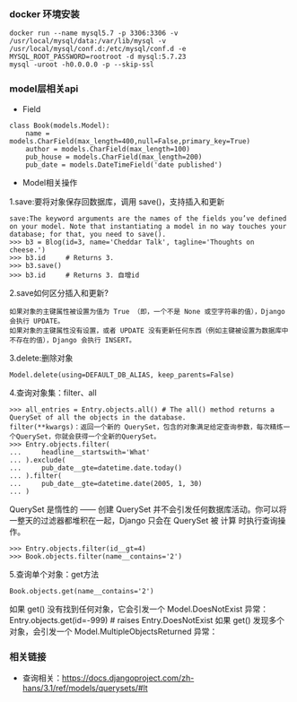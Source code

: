### docker 环境安装
```
docker run --name mysql5.7 -p 3306:3306 -v /usr/local/mysql/data:/var/lib/mysql -v /usr/local/mysql/conf.d:/etc/mysql/conf.d -e MYSQL_ROOT_PASSWORD=rootroot -d mysql:5.7.23
mysql -uroot -h0.0.0.0 -p --skip-ssl
```

### model层相关api

* Field
```
class Book(models.Model):
    name = models.CharField(max_length=400,null=False,primary_key=True)
    author = models.CharField(max_length=100)
    pub_house = models.CharField(max_length=200)
    pub_date = models.DateTimeField('date published')
```

* Model相关操作

1.save:要将对象保存回数据库，调用 save()，支持插入和更新

```
save:The keyword arguments are the names of the fields you’ve defined on your model. Note that instantiating a model in no way touches your database; for that, you need to save().
>>> b3 = Blog(id=3, name='Cheddar Talk', tagline='Thoughts on cheese.')
>>> b3.id     # Returns 3.
>>> b3.save()
>>> b3.id     # Returns 3. 自增id
```
2.save如何区分插入和更新?

```
如果对象的主键属性被设置为值为 True （即，一个不是 None 或空字符串的值），Django 会执行 UPDATE。
如果对象的主键属性没有设置，或者 UPDATE 没有更新任何东西（例如主键被设置为数据库中不存在的值），Django 会执行 INSERT。
```

3.delete:删除对象
```
Model.delete(using=DEFAULT_DB_ALIAS, keep_parents=False)
```
4.查询对象集：filter、all

```
>>> all_entries = Entry.objects.all() # The all() method returns a QuerySet of all the objects in the database.
filter(**kwargs)：返回一个新的 QuerySet，包含的对象满足给定查询参数，每次精炼一个QuerySet，你就会获得一个全新的QuerySet。
>>> Entry.objects.filter(
...     headline__startswith='What'
... ).exclude(
...     pub_date__gte=datetime.date.today()
... ).filter(
...     pub_date__gte=datetime.date(2005, 1, 30)
... )
```
QuerySet 是惰性的 —— 创建 QuerySet 并不会引发任何数据库活动。你可以将一整天的过滤器都堆积在一起，Django 只会在 QuerySet 被 计算 时执行查询操作。

```
>>> Entry.objects.filter(id__gt=4)
>>> Book.objects.filter(name__contains='2')
```


5.查询单个对象：get方法

```
Book.objects.get(name__contains='2')
```
如果 get() 没有找到任何对象，它会引发一个 Model.DoesNotExist 异常：
Entry.objects.get(id=-999) # raises Entry.DoesNotExist
如果 get() 发现多个对象，会引发一个 Model.MultipleObjectsReturned 异常：

### 相关链接

* 查询相关：https://docs.djangoproject.com/zh-hans/3.1/ref/models/querysets/#lt